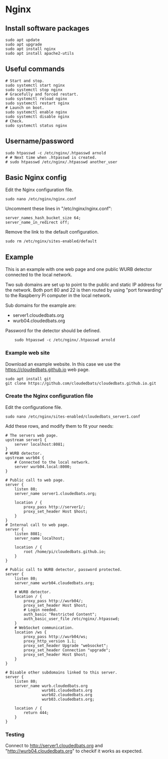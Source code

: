 # Nginx

## Install software packages

    sudo apt update
    sudo apt upgrade
    sudo apt install nginx
    sudo apt install apache2-utils

## Useful commands

    # Start and stop.
    sudo systemctl start nginx
    sudo systemctl stop nginx
    # Gracefully and forced restart.
    sudo systemctl reload nginx
    sudo systemctl restart nginx
    # Launch on boot.
    sudo systemctl enable nginx
    sudo systemctl disable nginx
    # Check.
    sudo systemctl status nginx

## Username/password

    sudo htpasswd -c /etc/nginx/.htpasswd arnold
    # # Next time when .htpasswd is created.
    # sudo htpasswd /etc/nginx/.htpasswd another_user

## Basic Nginx config

Edit the Nginx configuration file.

    sudo nano /etc/nginx/nginx.conf

Uncomment these lines in "/etc/nginx/nginx.conf":

    server_names_hash_bucket_size 64;
    server_name_in_redirect off;

Remove the link to the default configuration.

    sudo rm /etc/nginx/sites-enabled/default

## Example

This is an example with one web page and one public 
WURB detector connected to the local network.

Two sub domains are set up to point to the public and 
static IP address for the network. 
Both port 80 and 22 is then routed by using 
"port forwarding" to the Raspberry Pi computer in the 
local network.

Sub domains for the example are:

- server1.cloudedbats.org
- wurb04.cloudedbats.org

Password for the detector should be defined.

        sudo htpasswd -c /etc/nginx/.htpasswd arnold

### Example web site

Download an example website. In this case we use the
https://cloudedbats.github.io web page.

    sudo apt install git
    git clone https://github.com/cloudedbats/cloudedbats.github.io.git

### Create the Nginx configuration file

Edit the configuratione file.

    sudo nano /etc/nginx/sites-enabled/cloudedbats_server1.conf

Add these rows, and modify them to fit your needs:

    # The servers web page.
    upstream server1 {
        server localhost:8081;
    }
    # WURB detector.
    upstream wurb04 {
        # Connected to the local network.
        server wurb04.local:8000;
    }

    # Public call to web page.
    server {
        listen 80;
        server_name server1.cloudedbats.org;

        location / {
            proxy_pass http://server1/;
            proxy_set_header Host $host;
        }
    }
    # Internal call to web page.
    server {
        listen 8081;
        server_name localhost;

        location / {
            root /home/pi/cloudedbats.github.io;
        }
    }

    # Public call to WURB detector, password protected.
    server {
        listen 80;
        server_name wurb04.cloudedbats.org;

        # WURB detector.
        location / {
            proxy_pass http://wurb04/;
            proxy_set_header Host $host;
            # Login needed.
            auth_basic "Restricted Content";
            auth_basic_user_file /etc/nginx/.htpasswd;
        }
        # WebSocket communication.
        location /ws {
            proxy_pass http://wurb04/ws;
            proxy_http_version 1.1;
            proxy_set_header Upgrade "websocket";
            proxy_set_header Connection "upgrade";
            proxy_set_header Host $host;
        }
    }

    # Disable other subdomains linked to this server.
    server {
        listen 80;
        server_name wurb.cloudedbats.org 
                    wurb01.cloudedbats.org 
                    wurb02.cloudedbats.org 
                    wurb03.cloudedbats.org;

        location / {
            return 444;
        }
    }

### Testing

Connect to http://server1.cloudedbats.org and 
"http://wurb04.cloudedbats.org" to checkif it 
works as expected.
